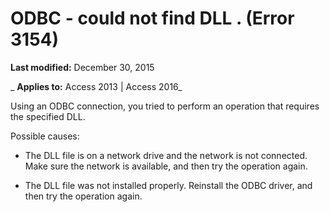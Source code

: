 
# ODBC - could not find DLL <name>. (Error 3154)

 **Last modified:** December 30, 2015

 _ **Applies to:** Access 2013 | Access 2016_

Using an ODBC connection, you tried to perform an operation that requires the specified DLL.

Possible causes:


- The DLL file is on a network drive and the network is not connected. Make sure the network is available, and then try the operation again.
    
- The DLL file was not installed properly. Reinstall the ODBC driver, and then try the operation again.
    

